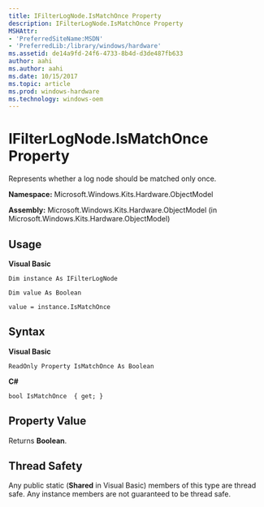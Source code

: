 ```yaml
---
title: IFilterLogNode.IsMatchOnce Property
description: IFilterLogNode.IsMatchOnce Property
MSHAttr:
- 'PreferredSiteName:MSDN'
- 'PreferredLib:/library/windows/hardware'
ms.assetid: de14a9fd-24f6-4733-8b4d-d3de487fb633
author: aahi
ms.author: aahi
ms.date: 10/15/2017
ms.topic: article
ms.prod: windows-hardware
ms.technology: windows-oem
---
```


# IFilterLogNode.IsMatchOnce Property


Represents whether a log node should be matched only once.

**Namespace:** Microsoft.Windows.Kits.Hardware.ObjectModel

**Assembly:** Microsoft.Windows.Kits.Hardware.ObjectModel (in Microsoft.Windows.Kits.Hardware.ObjectModel)

## <span id="Usage"></span><span id="usage"></span><span id="USAGE"></span>Usage


**Visual Basic**

`Dim instance As IFilterLogNode`

`Dim value As Boolean`

`value = instance.IsMatchOnce`

## <span id="Syntax"></span><span id="syntax"></span><span id="SYNTAX"></span>Syntax


**Visual Basic**

`ReadOnly Property IsMatchOnce As Boolean`

**C#**

`bool IsMatchOnce  { get; }`

## <span id="Property_Value"></span><span id="property_value"></span><span id="PROPERTY_VALUE"></span>Property Value


Returns **Boolean**.

## <span id="Thread_Safety"></span><span id="thread_safety"></span><span id="THREAD_SAFETY"></span>Thread Safety


Any public static (**Shared** in Visual Basic) members of this type are thread safe. Any instance members are not guaranteed to be thread safe.

 

 






